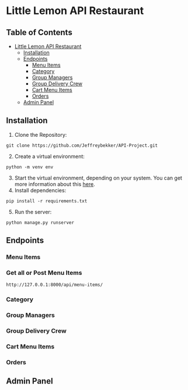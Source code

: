 # Little Lemon API Restaurant

## Table of Contents
* [Little Lemon API Restaurant](#little-lemon-api-restaurant)
    * [Installation](#installation)
    * [Endpoints](#endpoints)
        * [Menu Items](#menu-items)
        * [Category](#category)
        * [Group Managers](#group-managers)
        * [Group Delivery Crew](#group-delivery-crew)
        * [Cart Menu Items](#cart-menu-items)
        * [Orders](#orders)
    * [Admin Panel](#admin-panel)

## Installation
1. Clone the Repository:
```
git clone https://github.com/Jeffreybekker/API-Project.git
```
2. Create a virtual environment:
```
python -m venv env
```
3. Start the virtual environment, depending on your system. You can get more information about this <a href="https://docs.python.org/3/tutorial/venv.html">here</a>.
4. Install dependencies:
```
pip install -r requirements.txt
```
5. Run the server:
```
python manage.py runserver
```
## Endpoints

### Menu Items
### Get all or Post Menu Items
```
http://127.0.0.1:8000/api/menu-items/
```
### Category

### Group Managers

### Group Delivery Crew

### Cart Menu Items

### Orders

## Admin Panel
        
